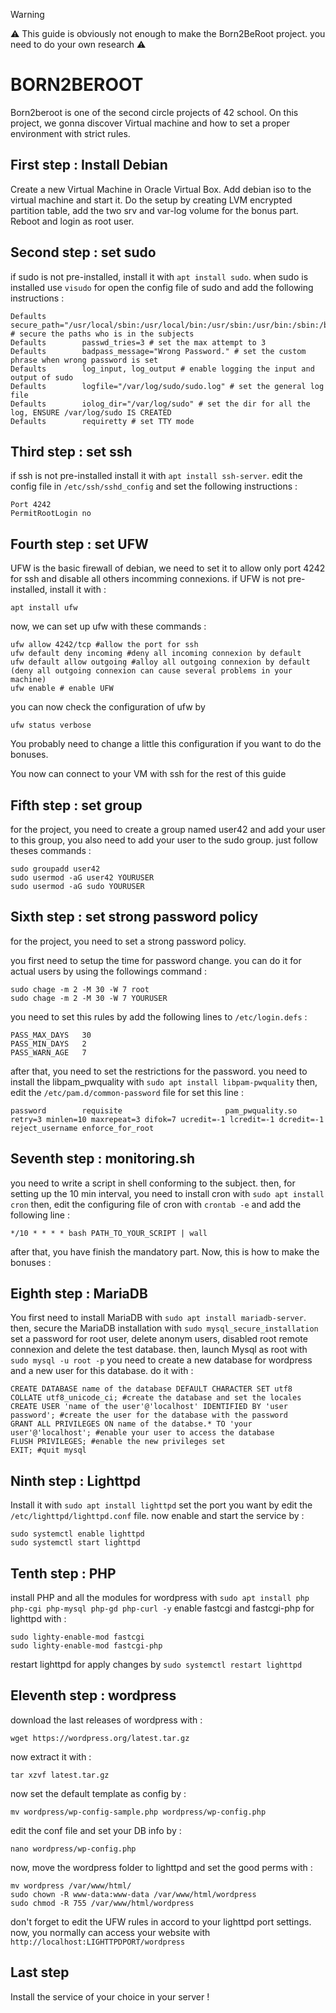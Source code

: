 > [!WARNING]
> ⚠️ This guide is obviously not enough to make the Born2BeRoot project. you need to do your own research ⚠️

# BORN2BEROOT
Born2beroot is one of the second circle projects of 42 school.
On this project, we gonna discover Virtual machine and how to set a proper environment with strict rules.

## First step : Install Debian

Create a new Virtual Machine in Oracle Virtual Box.
Add debian iso to the virtual machine and start it.
Do the setup by creating LVM encrypted partition table, add the two srv and var-log volume for the bonus part.
Reboot and login as root user.

## Second step : set sudo

if sudo is not pre-installed, install it with ```apt install sudo```.
when sudo is installed use ```visudo``` for open the config file of sudo and add the following instructions :
```
Defaults        secure_path="/usr/local/sbin:/usr/local/bin:/usr/sbin:/usr/bin:/sbin:/bin:/snap/bin" # secure the paths who is in the subjects
Defaults        passwd_tries=3 # set the max attempt to 3
Defaults        badpass_message="Wrong Password." # set the custom phrase when wrong password is set
Defaults        log_input, log_output # enable logging the input and output of sudo
Defaults        logfile="/var/log/sudo/sudo.log" # set the general log file
Defaults        iolog_dir="/var/log/sudo" # set the dir for all the log, ENSURE /var/log/sudo IS CREATED
Defaults        requiretty # set TTY mode
```

## Third step : set ssh

if ssh is not pre-installed install it with ```apt install ssh-server```.
edit the config file in ```/etc/ssh/sshd_config``` and set the following instructions :

```
Port 4242
PermitRootLogin no
```

## Fourth step : set UFW

UFW is the basic firewall of debian, we need to set it to allow only port 4242 for ssh and disable all others incomming connexions.
if UFW is not pre-installed, install it with :

```apt install ufw```

now, we can set up ufw with these commands :
```
ufw allow 4242/tcp #allow the port for ssh
ufw default deny incoming #deny all incoming connexion by default
ufw default allow outgoing #alloy all outgoing connexion by default (deny all outgoing connexion can cause several problems in your machine)
ufw enable # enable UFW
```

you can now check the configuration of ufw by
```
ufw status verbose
```

You probably need to change a little this configuration if you want to do the bonuses.

You now can connect to your VM with ssh for the rest of this guide

## Fifth step : set group

for the project, you need to create a group named user42 and add your user to this group, you also need to add your user to the sudo group.
just follow theses commands :

```
sudo groupadd user42
sudo usermod -aG user42 YOURUSER
sudo usermod -aG sudo YOURUSER
```

## Sixth step : set strong password policy

for the project, you need to set a strong password policy.

you first need to setup the time for password change. you can do it for actual users by using the followings command :

```
sudo chage -m 2 -M 30 -W 7 root 
sudo chage -m 2 -M 30 -W 7 YOURUSER
```
you need to set this rules by add the following lines to ```/etc/login.defs``` :
```
PASS_MAX_DAYS   30
PASS_MIN_DAYS   2
PASS_WARN_AGE   7
```

after that, you need to set the restrictions for the password.
you need to install the libpam_pwquality with ```sudo apt install libpam-pwquality```
then, edit the ```/etc/pam.d/common-password``` file for set this line :

```
password        requisite                       pam_pwquality.so retry=3 minlen=10 maxrepeat=3 difok=7 ucredit=-1 lcredit=-1 dcredit=-1 reject_username enforce_for_root
```


## Seventh step : monitoring.sh

you need to write a script in shell conforming to the subject.
then, for setting up the 10 min interval, you need to install cron with ```sudo apt install cron```
then, edit the configuring file of cron with ```crontab -e``` and add the following line :

```
*/10 * * * * bash PATH_TO_YOUR_SCRIPT | wall
```

after that, you have finish the mandatory part. Now, this is how to make the bonuses :

## Eighth step : MariaDB

You first need to install MariaDB with ```sudo apt install mariadb-server```.
then, secure the MariaDB installation with ```sudo mysql_secure_installation```
set a password for root user, delete anonym users, disabled root remote connexion and delete the test database.
then, launch Mysql as root with ```sudo mysql -u root -p```
you need to create a new database for wordpress and a new user for this database.
do it with :
```
CREATE DATABASE name of the database DEFAULT CHARACTER SET utf8 COLLATE utf8_unicode_ci; #create the database and set the locales
CREATE USER 'name of the user'@'localhost' IDENTIFIED BY 'user password'; #create the user for the database with the password
GRANT ALL PRIVILEGES ON name of the databse.* TO 'your user'@'localhost'; #enable your user to access the database
FLUSH PRIVILEGES; #enable the new privileges set
EXIT; #quit mysql
```

## Ninth step : Lighttpd

Install it with ```sudo apt install lighttpd```
set the port you want by edit the ```/etc/lighttpd/lighttpd.conf``` file.
now enable and start the service by :
```
sudo systemctl enable lighttpd
sudo systemctl start lighttpd
```
## Tenth step : PHP

install PHP and all the modules for wordpress with ```sudo apt install php php-cgi php-mysql php-gd php-curl -y```
enable fastcgi and fastcgi-php for lighttpd with : 
```
sudo lighty-enable-mod fastcgi
sudo lighty-enable-mod fastcgi-php
```
restart lighttpd for apply changes by ```sudo systemctl restart lighttpd```

## Eleventh step : wordpress

download the last releases of wordpress with :
```
wget https://wordpress.org/latest.tar.gz
```
now extract it with :
```
tar xzvf latest.tar.gz
```
now set the default template as config by :
```
mv wordpress/wp-config-sample.php wordpress/wp-config.php
```
edit the conf file and set your DB info by :
```
nano wordpress/wp-config.php
```
now, move the wordpress folder to lighttpd and set the good perms with :
```
mv wordpress /var/www/html/
sudo chown -R www-data:www-data /var/www/html/wordpress
sudo chmod -R 755 /var/www/html/wordpress
```
don't forget to edit the UFW rules in accord to your lighttpd port settings.
now, you normally can access your website with ```http://localhost:LIGHTTPDPORT/wordpress```

## Last step

Install the service of your choice in your server !
